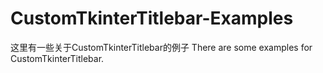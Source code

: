 # CustomTkinterTitlebar-Examples
这里有一些关于CustomTkinterTitlebar的例子 There are some examples for CustomTkinterTitlebar.
